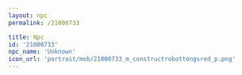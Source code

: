 ```yaml
---
layout: npc
permalink: /21000733

title: Npc
id: '21000733'
npc_name: 'Unknown'
icon_url: 'portrait/mob/21000733_m_constructrobottongsred_p.png'
---
```

